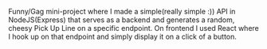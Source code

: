 Funny/Gag mini-project where I made a simple(really simple :)) API in NodeJS(Express) that serves as a backend and generates a random, cheesy Pick Up Line on a specific endpoint. On frontend I used React where I hook up on that endpoint and simply display it on a click of a button.
